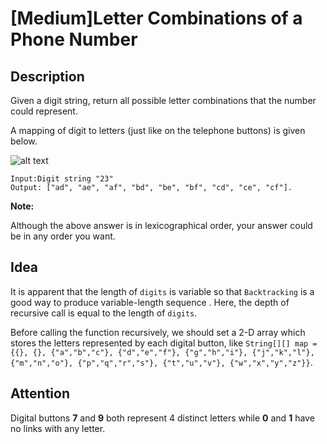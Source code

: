 [Medium]Letter Combinations of a Phone Number
===

## Description
Given a digit string, return all possible letter combinations that the number could represent.

A mapping of digit to letters (just like on the telephone buttons) is given below.

![alt text](https://upload.wikimedia.org/wikipedia/commons/thumb/7/73/Telephone-keypad2.svg/200px-Telephone-keypad2.svg.png "dial")

    Input:Digit string "23"
    Output: ["ad", "ae", "af", "bd", "be", "bf", "cd", "ce", "cf"].
    
**Note:**

Although the above answer is in lexicographical order, your answer could be in any order you want. 
## Idea
It is apparent that the length of `digits` is variable so that `Backtracking` is a good way to produce variable-length sequence . Here, the depth of recursive call is equal to the length of `digits`.

Before calling the function recursively, we should set a 2-D array which stores the letters represented by each digital button, like `String[][] map = {{}, {}, {"a","b","c"}, {"d","e","f"}, {"g","h","i"}, {"j","k","l"}, {"m","n","o"}, {"p","q","r","s"}, {"t","u","v"}, {"w","x","y","z"}}`.

## Attention
Digital buttons **7** and **9** both represent 4 distinct letters while **0** and **1** have no links with any letter.
